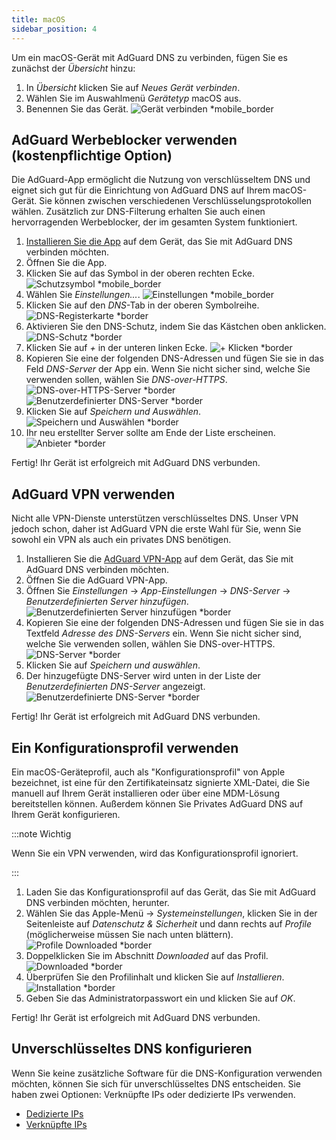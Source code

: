 ```yaml
---
title: macOS
sidebar_position: 4
---
```


Um ein macOS-Gerät mit AdGuard DNS zu verbinden, fügen Sie es zunächst der _Übersicht_ hinzu:

1. In _Übersicht_ klicken Sie auf _Neues Gerät verbinden_.
2. Wählen Sie im Auswahlmenü _Gerätetyp_ macOS aus.
3. Benennen Sie das Gerät.
    ![Gerät verbinden \*mobile_border](https://cdn.adtidy.org/content/kb/dns/private/new_dns/connect/mac_ab/choose_mac.png)

## AdGuard Werbeblocker verwenden (kostenpflichtige Option)

Die AdGuard-App ermöglicht die Nutzung von verschlüsseltem DNS und eignet sich gut für die Einrichtung von AdGuard DNS auf Ihrem macOS-Gerät. Sie können zwischen verschiedenen Verschlüsselungsprotokollen wählen. Zusätzlich zur DNS-Filterung erhalten Sie auch einen hervorragenden Werbeblocker, der im gesamten System funktioniert.

1. [Installieren Sie die App](https://adguard.com/adguard-mac/overview.html) auf dem Gerät, das Sie mit AdGuard DNS verbinden möchten.
2. Öffnen Sie die App.
3. Klicken Sie auf das Symbol in der oberen rechten Ecke.
    ![Schutzsymbol \*mobile_border](https://cdn.adtidy.org/content/kb/dns/private/new_dns/connect/mac_ab/mac_step3.png)
4. Wählen Sie _Einstellungen..._.
    ![Einstellungen \*mobile_border](https://cdn.adtidy.org/content/kb/dns/private/new_dns/connect/mac_ab/mac_step4.png)
5. Klicken Sie auf den _DNS_-Tab in der oberen Symbolreihe.
    ![DNS-Registerkarte \*border](https://cdn.adtidy.org/content/kb/dns/private/new_dns/connect/mac_ab/mac_step5.png)
6. Aktivieren Sie den DNS-Schutz, indem Sie das Kästchen oben anklicken.
    ![DNS-Schutz \*border](https://cdn.adtidy.org/content/kb/dns/private/new_dns/connect/mac_ab/mac_step6.png)
7. Klicken Sie auf _+_ in der unteren linken Ecke.
    ![+ Klicken \*border](https://cdn.adtidy.org/content/kb/dns/private/new_dns/connect/mac_ab/mac_step7.png)
8. Kopieren Sie eine der folgenden DNS-Adressen und fügen Sie sie in das Feld _DNS-Server_ der App ein. Wenn Sie nicht sicher sind, welche Sie verwenden sollen, wählen Sie _DNS-over-HTTPS_.
    ![DNS-over-HTTPS-Server \*border](https://cdn.adtidy.org/content/kb/dns/private/new_dns/connect/mac_ab/mac_step8_1.png)
    ![Benutzerdefinierter DNS-Server \*border](https://cdn.adtidy.org/content/kb/dns/private/new_dns/connect/mac_ab/mac_step8_2.png)
9. Klicken Sie auf _Speichern und Auswählen_.
    ![Speichern und Auswählen \*border](https://cdn.adtidy.org/content/kb/dns/private/new_dns/connect/mac_ab/mac_step9.png)
10. Ihr neu erstellter Server sollte am Ende der Liste erscheinen.
    ![Anbieter \*border](https://cdn.adtidy.org/content/kb/dns/private/new_dns/connect/mac_ab/mac_step10.png)

Fertig! Ihr Gerät ist erfolgreich mit AdGuard DNS verbunden.

## AdGuard VPN verwenden

Nicht alle VPN-Dienste unterstützen verschlüsseltes DNS. Unser VPN jedoch schon, daher ist AdGuard VPN die erste Wahl für Sie, wenn Sie sowohl ein VPN als auch ein privates DNS benötigen.

1. Installieren Sie die [AdGuard VPN-App](https://adguard-vpn.com/mac/overview.html) auf dem Gerät, das Sie mit AdGuard DNS verbinden möchten.
2. Öffnen Sie die AdGuard VPN-App.
3. Öffnen Sie _Einstellungen_ → _App-Einstellungen_ → _DNS-Server_ → _Benutzerdefinierten Server hinzufügen_.
    ![Benutzerdefinierten Server hinzufügen \*border](https://cdn.adtidy.org/content/kb/dns/private/new_dns/connect/mac_vpn/mac_step3.png)
4. Kopieren Sie eine der folgenden DNS-Adressen und fügen Sie sie in das Textfeld _Adresse des DNS-Servers_ ein. Wenn Sie nicht sicher sind, welche Sie verwenden sollen, wählen Sie DNS-over-HTTPS.
    ![DNS-Server \*border](https://cdn.adtidy.org/content/kb/dns/private/new_dns/connect/mac_vpn/mac_step4.png)
5. Klicken Sie auf _Speichern und auswählen_.
6. Der hinzugefügte DNS-Server wird unten in der Liste der _Benutzerdefinierten DNS-Server_ angezeigt.
    ![Benutzerdefinierte DNS-Server \*border](https://cdn.adtidy.org/content/kb/dns/private/new_dns/connect/mac_vpn/mac_step6.png)

Fertig! Ihr Gerät ist erfolgreich mit AdGuard DNS verbunden.

## Ein Konfigurationsprofil verwenden

Ein macOS-Geräteprofil, auch als "Konfigurationsprofil" von Apple bezeichnet, ist eine für den Zertifikateinsatz signierte XML-Datei, die Sie manuell auf Ihrem Gerät installieren oder über eine MDM-Lösung bereitstellen können. Außerdem können Sie Privates AdGuard DNS auf Ihrem Gerät konfigurieren.

:::note Wichtig

Wenn Sie ein VPN verwenden, wird das Konfigurationsprofil ignoriert.

:::

1. Laden Sie das Konfigurationsprofil auf das Gerät, das Sie mit AdGuard DNS verbinden möchten, herunter.
2. Wählen Sie das Apple-Menü → _Systemeinstellungen_, klicken Sie in der Seitenleiste auf _Datenschutz & Sicherheit_ und dann rechts auf _Profile_ (möglicherweise müssen Sie nach unten blättern).
    ![Profile Downloaded \*border](https://cdn.adtidy.org/content/kb/dns/private/new_dns/connect/mac_profile/mac_step2.png)
3. Doppelklicken Sie im Abschnitt _Downloaded_ auf das Profil.
    ![Downloaded \*border](https://cdn.adtidy.org/content/kb/dns/private/new_dns/connect/mac_profile/mac_step3.png)
4. Überprüfen Sie den Profilinhalt und klicken Sie auf _Installieren_.
    ![Installation \*border](https://cdn.adtidy.org/content/kb/dns/private/new_dns/connect/mac_profile/mac_step4.png)
5. Geben Sie das Administratorpasswort ein und klicken Sie auf _OK_.

Fertig! Ihr Gerät ist erfolgreich mit AdGuard DNS verbunden.

## Unverschlüsseltes DNS konfigurieren

Wenn Sie keine zusätzliche Software für die DNS-Konfiguration verwenden möchten, können Sie sich für unverschlüsseltes DNS entscheiden. Sie haben zwei Optionen: Verknüpfte IPs oder dedizierte IPs verwenden.

- [Dedizierte IPs](/private-dns/connect-devices/other-options/dedicated-ip.md)
- [Verknüpfte IPs](/private-dns/connect-devices/other-options/linked-ip.md)
